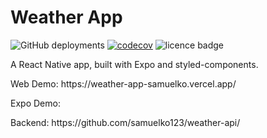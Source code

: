 # Weather App

![GitHub deployments](https://img.shields.io/github/deployments/samuelko123/weather-app/production?label=vercel&logo=vercel)
[![codecov](https://codecov.io/gh/samuelko123/weather-app/branch/main/graph/badge.svg?token=VUBC6XWZLT)](https://codecov.io/gh/samuelko123/weather-app)
![licence badge](https://img.shields.io/github/license/samuelko123/weather-app)

<p>A React Native app, built with Expo and styled-components.</p>
<p>Web Demo: https://weather-app-samuelko.vercel.app/</p>
<p>Expo Demo: <exp://exp.host/@samuelko123/weather-app/></p>
<p>Backend: https://github.com/samuelko123/weather-api/</p>
